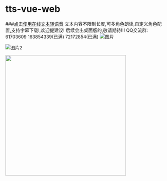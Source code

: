 # tts-vue-web
###[点击使用在线文本转语音](https://tts.byylook.com/ai/text-to-speech?source=github)
文本内容不限制长度,可多角色朗读,自定义角色配置,支持字幕下载!,欢迎提建议!
后续会出桌面版的,敬请期待!!!
QQ交流群: 
61703609
163854339(已满)
72172854(已满)
![图片](https://yipinzhi.oss-cn-shanghai.aliyuncs.com/assets/main.jpg "Optional title")

![图片2](https://yipinzhi.oss-cn-shanghai.aliyuncs.com/assets/main2.jpg "Optional title")

<img  src="https://yipinzhi.oss-cn-shanghai.aliyuncs.com/assets/main3.jpg" width="375"/>
